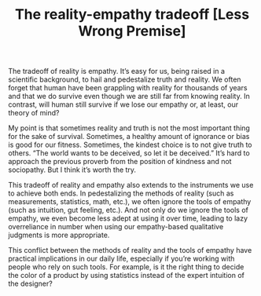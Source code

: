 ﻿---
layout: post
title: "The reality-empathy tradeoff [Less Wrong Premise]"
---

The tradeoff of reality is empathy. It’s easy for us, being raised in a scientific background, to hail and pedestalize truth and reality. We often forget that human have been grappling with reality for thousands of years and that we do survive even though we are still far from knowing reality. In contrast, will human still survive if we lose our empathy or, at least, our theory of mind? 

My point is that sometimes reality and truth is not the most important thing for the sake of survival. Sometimes, a healthy amount of ignorance or bias is good for our fitness. Sometimes, the kindest choice is to not give truth to others. “The world wants to be deceived, so let it be deceived.” It’s hard to approach the previous proverb from the position of kindness and not sociopathy. But I think it’s worth the try.

This tradeoff of reality and empathy also extends to the instruments we use to achieve both ends. In pedestalizing the methods of reality (such as measurements, statistics, math, etc.), we often ignore the tools of empathy (such as intuition, gut feeling, etc.). And not only do we ignore the tools of empathy, we even become less adept at using it over time, leading to lazy overreliance in number when using our empathy-based qualitative judgments is more appropriate.

This conflict between the methods of reality and the tools of empathy have practical implications in our daily life, especially if you’re working with people who rely on such tools. For example, is it the right thing to decide the color of a product by using statistics instead of the expert intuition of the designer? 
